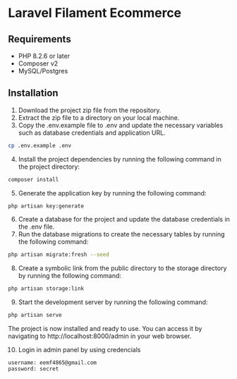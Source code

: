 # Laravel Filament Ecommerce


## Requirements

- PHP 8.2.6 or later
- Composer v2
- MySQL/Postgres

## Installation

1. Download the project zip file from the repository.
2. Extract the zip file to a directory on your local machine.
3. Copy the .env.example file to .env and update the necessary variables such as database credentials and application URL.

```bash
cp .env.example .env
```

4. Install the project dependencies by running the following command in the project directory:

```bash
composer install
```

5. Generate the application key by running the following command:

```bash
php artisan key:generate
```

6. Create a database for the project and update the database credentials in the .env file.
7. Run the database migrations to create the necessary tables by running the following command:

```bash
php artisan migrate:fresh --seed
```

8. Create a symbolic link from the public directory to the storage directory by running the following command:

```bash
php artisan storage:link
```

9. Start the development server by running the following command:

```bash
php artisan serve
```

The project is now installed and ready to use. You can access it by navigating to http://localhost:8000/admin in your web browser.

10. Login in admin panel by using credencials
```
username: eemf4865@gmail.com
password: secret
```
